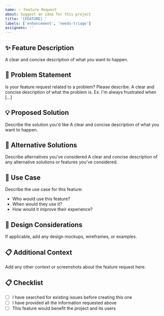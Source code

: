 ```yaml
---
name: ✨ Feature Request
about: Suggest an idea for this project
title: '[FEATURE] '
labels: ['enhancement', 'needs-triage']
assignees: ''
---
```


## ✨ Feature Description
A clear and concise description of what you want to happen.

## 🎯 Problem Statement
Is your feature request related to a problem? Please describe.
A clear and concise description of what the problem is. Ex. I'm always frustrated when [...]

## 💡 Proposed Solution
Describe the solution you'd like
A clear and concise description of what you want to happen.

## 🔄 Alternative Solutions
Describe alternatives you've considered
A clear and concise description of any alternative solutions or features you've considered.

## 📱 Use Case
Describe the use case for this feature:
- Who would use this feature?
- When would they use it?
- How would it improve their experience?

## 🎨 Design Considerations
If applicable, add any design mockups, wireframes, or examples.

## 📋 Additional Context
Add any other context or screenshots about the feature request here.

## 📋 Checklist
- [ ] I have searched for existing issues before creating this one
- [ ] I have provided all the information requested above
- [ ] This feature would benefit the project and its users
